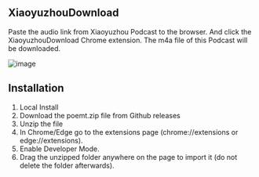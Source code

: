 ## XiaoyuzhouDownload
Paste the audio link from Xiaoyuzhou Podcast to the browser. And click the XiaoyuzhouDownload 
Chrome extension. The m4a file of this Podcast will be downloaded.

![image](https://github.com/chrischenchen/XiaoyuzhouDownload/assets/19976775/768ee7fd-07cd-4384-a93d-33e1870a4c45)


## Installation
1. Local Install
2. Download the poemt.zip file from Github releases
3. Unzip the file
4. In Chrome/Edge go to the extensions page (chrome://extensions or edge://extensions).
5. Enable Developer Mode.
6. Drag the unzipped folder anywhere on the page to import it (do not delete the folder afterwards).
